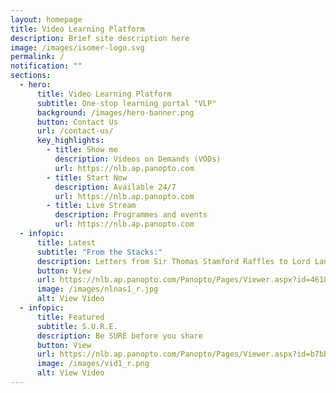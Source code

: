 ```yaml
---
layout: homepage
title: Video Learning Platform
description: Brief site description here
image: /images/isomer-logo.svg
permalink: /
notification: ""
sections:
  - hero:
      title: Video Learning Platform
      subtitle: One-stop learning portal "VLP"
      background: /images/hero-banner.png
      button: Contact Us
      url: /contact-us/
      key_highlights:
        - title: Show me
          description: Videos on Demands (VODs)
          url: https://nlb.ap.panopto.com
        - title: Start Now
          description: Available 24/7
          url: https://nlb.ap.panopto.com
        - title: Live Stream
          description: Programmes and events
          url: https://nlb.ap.panopto.com
  - infopic:
      title: Latest
      subtitle: "From the Stacks:"
      description: Letters from Sir Thomas Stamford Raffles to Lord Lansdowne
      button: View
      url: https://nlb.ap.panopto.com/Panopto/Pages/Viewer.aspx?id=461865bf-3321-4156-b075-ad2c004465ed
      image: /images/nlnas1_r.jpg
      alt: View Video
  - infopic:
      title: Featured
      subtitle: S.U.R.E.
      description: Be SURE before you share
      button: View
      url: https://nlb.ap.panopto.com/Panopto/Pages/Viewer.aspx?id=b7bbb342-b667-4185-b126-ad19000fdbdb
      image: /images/vid1_r.png
      alt: View Video
---
```

